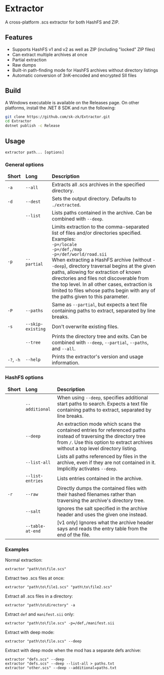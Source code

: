 # Extractor
A cross-platform .scs extractor for both HashFS and ZIP.

## Features
* Supports HashFS v1 and v2 as well as ZIP (including "locked" ZIP files)
* Can extract multiple archives at once
* Partial extraction
* Raw dumps
* Built-in path-finding mode for HashFS archives without directory listings
* Automatic conversion of 3nK-encoded and encrypted SII files

## Build
A Windows executable is available on the Releases page. On other platforms, install the
.NET 8 SDK and run the following:

```sh
git clone https://github.com/sk-zk/Extractor.git
cd Extractor
dotnet publish -c Release
```

## Usage
```
extractor path... [options]
```

### General options
<table>
<thead>
  <tr>
    <td><b>Short</b></td>
    <td><b>Long</b></td>
    <td><b>Description</b></td>
  </tr>
</thead>
<tr>
  <td><code>-a</code></td>
  <td><code>--all</code></td>
  <td>Extracts all .scs archives in the specified directory.</td>
</tr>
<tr>
  <td><code>-d</code></td>
  <td><code>--dest</code></td>
  <td>Sets the output directory. Defaults to <code>./extracted</code>.</td>
</tr>
<tr>
  <td></td>
  <td><code>--list</code></td>
  <td>Lists paths contained in the archive. Can be combined with <code>--deep</code>.</td>
</tr>
<tr>
  <td><code>-p</code></td>
  <td><code>--partial</code></td>
  <td>Limits extraction to the comma-separated list of files and/or directories specified. Examples:<br>
  <code>-p=/locale</code><br>
  <code>-p=/def,/map</code><br>
  <code>-p=/def/world/road.sii</code><br>
  When extracting a HashFS archive (without <code>--deep</code>), directory traversal begins at the given paths, allowing for
  extraction of known directories and files not discoverable from the top level. In all other cases, extraction is limited to
  files whose paths begin with any of the paths given to this parameter. 
  </td>
</tr>
<tr>
  <td><code>-P</code></td>
  <td><code>--paths</code></td>
  <td>Same as <code>--partial</code>, but expects a text file containing paths to extract, separated by
  line breaks.</td>
</tr>
<tr>
  <td><code>-s</code></td>
  <td><code>--skip-existing</code></td>
  <td>Don't overwrite existing files.</td>
</tr>
<tr>
  <td></td>
  <td><code>--tree</code></td>
  <td>Prints the directory tree and exits. Can be combined with <code>--deep</code>, <code>--partial</code>, 
  <code>--paths</code>, and <code>--all</code>.</td>
</tr>
<tr>
  <td><code>-?</code>, <code>-h</code></td>
  <td><code>--help</code></td>
  <td>Prints the extractor's version and usage information.</td>
</tr>
</table>


### HashFS options
<table>
<thead>
  <tr>
    <td><b>Short</b></td>
    <td><b>Long</b></td>
    <td><b>Description</b></td>
  </tr>
</thead>
<tr>
  <td></td>
  <td><code>--additional</code></td>
  <td>When using <code>--deep</code>, specifies additional start paths to search.
  Expects a text file containing paths to extract, separated by line breaks.</td>
</tr>
<tr>
  <td></td>
  <td><code>--deep</code></td>
  <td>An extraction mode which scans the contained entries for referenced paths instead of traversing
  the directory tree from <code>/</code>. Use this option to extract archives without a top level directory listing.</td>
</tr>
<tr>
  <td></td>
  <td><code>--list-all</code></td>
  <td>Lists all paths referenced by files in the archive, even if they are not contained in it.
  Implicitly activates <code>--deep</code>.</td>
</tr>
<tr>
  <td></td>
  <td><code>--list-entries</code></td>
  <td>Lists entries contained in the archive.</td>
</tr>
<tr>
  <td><code>-r</code></td>
  <td><code>--raw</code></td>
  <td>Directly dumps the contained files with their hashed filenames rather than traversing
  the archive's directory tree.</td>
</tr>
<tr>
  <td></td>
  <td><code>--salt</code></td>
  <td>Ignores the salt specified in the archive header and uses the given one instead.</td>
</tr>
<tr>
  <td></td>
  <td><code>--table-at-end</code></td>
  <td>[v1 only] Ignores what the archive header says and reads the entry table from
  the end of the file.</td>
</tr>
</table>


### Examples
Normal extraction:
```
extractor "path\to\file.scs"
```

Extract two .scs files at once:
```
extractor "path\to\file1.scs" "path\to\file2.scs"
```

Extract all .scs files in a directory:
```
extractor "path\to\directory" -a
```

Extract `def` and `manifest.sii` only:
```
extractor "path\to\file.scs" -p=/def,/manifest.sii
```

Extract with deep mode:
```
extractor "path\to\file.scs" --deep
```

Extract with deep mode when the mod has a separate defs archive:
```
extractor "defs.scs" --deep
extractor "defs.scs" --deep --list-all > paths.txt
extractor "other.scs" --deep --additional=paths.txt
```
